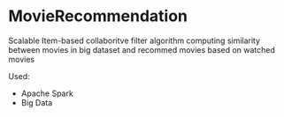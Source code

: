 # MovieRecommendation

Scalable Item-based collaboritve filter algorithm computing similarity between movies in big dataset and recommed movies based on watched movies

Used:
- Apache Spark 
- Big Data
